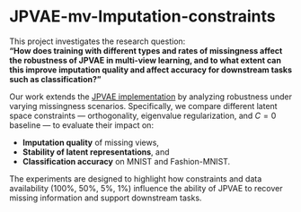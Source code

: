 # JPVAE-mv-Imputation-constraints
  
This project investigates the research question:  
**“How does training with different types and rates of missingness affect the robustness of JPVAE in multi-view learning, and to what extent can this improve imputation quality and affect accuracy for downstream tasks such as classification?”**

Our work extends the [JPVAE implementation](https://github.com/eso28599/JPVAE/blob/master/README.md) by analyzing robustness under varying missingness scenarios. Specifically, we compare different latent space constraints — orthogonality, eigenvalue regularization, and $C=0$ baseline — to evaluate their impact on:  
- **Imputation quality** of missing views,  
- **Stability of latent representations**, and  
- **Classification accuracy** on MNIST and Fashion-MNIST.  

The experiments are designed to highlight how constraints and data availability (100%, 50%, 5%, 1%) influence the ability of JPVAE to recover missing information and support downstream tasks.  
